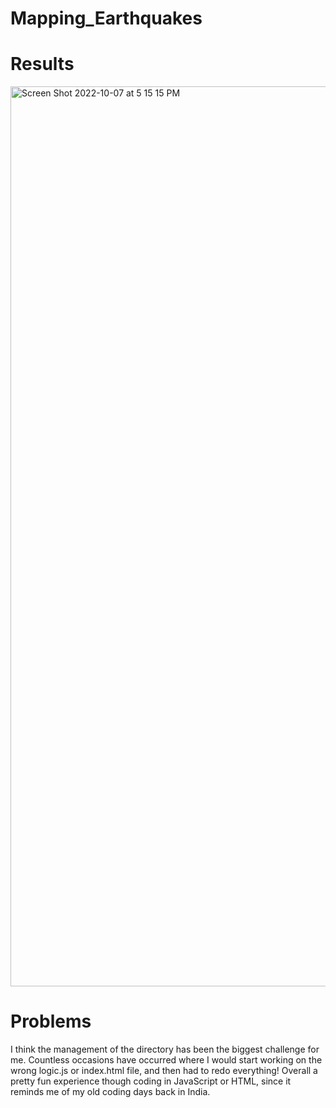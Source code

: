 # Mapping_Earthquakes

# Results

<img width="1440" alt="Screen Shot 2022-10-07 at 5 15 15 PM" src="https://user-images.githubusercontent.com/15044088/194677775-96ae3f6b-da7f-4e7c-af29-0c5e1f7c0d08.png">

# Problems

I think the management of the directory has been the biggest challenge for me. Countless occasions have occurred where I would start working on the wrong logic.js or index.html file, and then had to redo everything! Overall a pretty fun experience though coding in JavaScript or HTML, since it reminds me of my old coding days back in India.
